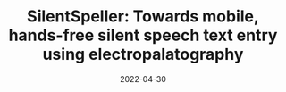---
title: "SilentSpeller: Towards mobile, hands-free silent speech text entry using electropalatography"
collection: publications
date: 2022-04-30
venue: 'Proceedings of the 2022 CHI Conference on Human Factors in Computing Systems'
paperurl: 'https://doi.org/10.1145/3491102.3502015'
citation: ' Naoki Kimura,  <b>Tan Gemicioglu</b>,  Jonathan Womack,  Richard Li,  Yuhui Zhao,  Abdelkareem Bedri, Zixiong Su, Alex Olwal,  Jun Rekimoto,  Thad Starner, &quot;SilentSpeller: Towards mobile, hands-free silent speech text entry using electropalatography.&quot; Proceedings of the 2022 CHI Conference on Human Factors in Computing Systems, 2022.'
---